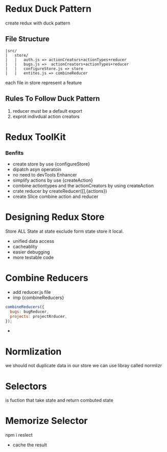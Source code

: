 # Redux Duck Pattern

create redux with duck pattern

## File Structure

```
|src/
|   store/
|   |   auth.js => actionCreators+actionTypes+reducer
|   |   bugs.js =>  actionCreators+actionTypes+reducer
|   |   configureStore.js => store
|   |   entites.js => combineReducer
```

each file in store represent a feature

## Rules To Follow Duck Pattern

1. reducer must be a default export
2. exprot indivdual action creators

# Redux ToolKit

### Benfits

- create store by use {configureStore}
- dipatch asyn operatoin
- no need to devTools Enhancer
- simplify actions by use {createAction}
- combine actiontypes and the actionCreators by using createAction
- crate reducer by createReducer([],{actions})
- create Slice combine action and reducer

# Designing Redux Store

Store ALL State at state exclude form state store it local.

- unified data access
- cacheablity
- easier debugging
- more testable code

# Combine Reducers

- add reducer.js file
- imp {combineReducers}

```js
combineReducers({
  bugs: bugReducer,
  projects: projectRrducer,
});
```

-

# Normlization

we should not duplicate data in our store
we can use libray called normlizr

# Selectors

is fuction that take state and return combuted state

# Memorize Selector

npm i reslect

- cache the result
